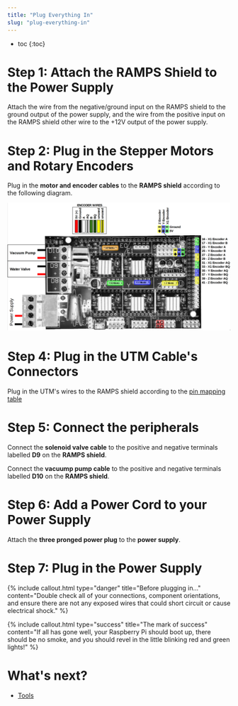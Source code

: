 ```yaml
---
title: "Plug Everything In"
slug: "plug-everything-in"
---
```


* toc
{:toc}

# Step 1: Attach the RAMPS Shield to the Power Supply
Attach the wire from the negative/ground input on the RAMPS shield to the ground output of the power supply, and the wire from the positive input on the RAMPS shield other wire to the +12V output of the power supply.


# Step 2: Plug in the Stepper Motors and Rotary Encoders
Plug in the **motor and encoder cables** to the **RAMPS shield** according to the following diagram.

![RAMPS_wiring.png](RAMPS_wiring.png)

# Step 4: Plug in the UTM Cable's Connectors
Plug in the UTM's wires to the RAMPS shield according to the [pin mapping table](../../FarmBot-Genesis-V1.1/universal-tool-mount/wire-up-the-utm.md)

# Step 5: Connect the peripherals
Connect the **solenoid valve cable** to the positive and negative terminals labelled **D9** on the **RAMPS shield**.


Connect the **vacuump pump cable** to the positive and negative terminals labelled **D10** on the **RAMPS shield**.

# Step 6: Add a Power Cord to your Power Supply

Attach the **three pronged power plug** to the **power supply**.

# Step 7: Plug in the Power Supply

{%
include callout.html
type="danger"
title="Before plugging in..."
content="Double check all of your connections, component orientations, and ensure there are not any exposed wires that could short circuit or cause electrical shock."
%}






{%
include callout.html
type="success"
title="The mark of success"
content="If all has gone well, your Raspberry Pi should boot up, there should be no smoke, and you should revel in the little blinking red and green lights!"
%}


# What's next?

 * [Tools](../../FarmBot-Genesis-V1.1/tools.md)
